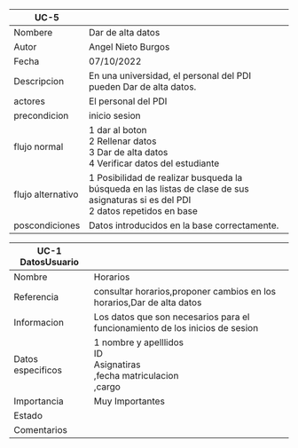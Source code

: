 |UC-5||
| ----------- | ----------- |
| Nombere |Dar de alta datos 
| Autor |   Angel Nieto Burgos |
| Fecha |07/10/2022   |
| Descripcion | En una universidad, el personal del PDI pueden Dar de alta datos. 
| actores |   El personal del PDI   |
| precondicion |   inicio sesion    |
| flujo normal   |  1 dar al boton  <br>  2  Rellenar datos <br>  3 Dar de alta datos <br> 4 Verificar datos del estudiante <br> |
| flujo alternativo | 1 Posibilidad de realizar busqueda  la búsqueda en las listas de clase de sus asignaturas si es del PDI <br> 2 datos repetidos en base
| poscondiciones   |  Datos introducidos en la base correctamente.


|UC-1 DatosUsuario||
| ----------- | ----------- |
| Nombre |  Horarios |  
|Referencia| consultar horarios,proponer cambios en los horarios,Dar de alta datos|
|Informacion|Los datos que son necesarios para el funcionamiento de los inicios de sesion  |
|Datos especificos|1 nombre y apelllidos <br>  ID <br> Asignatiras<br>,fecha matriculacion <br>,cargo<br>|
|Importancia|Muy Importantes|
|Estado||
|Comentarios||